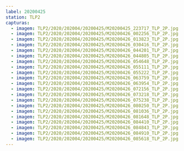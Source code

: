 ```yaml
---
label: 20200425
station: TLP2
capturas:
  - imagem: TLP2/2020/202004/20200425/M20200425_223717_TLP_2P.jpg
  - imagem: TLP2/2020/202004/20200425/M20200426_002256_TLP_2P.jpg
  - imagem: TLP2/2020/202004/20200425/M20200426_013823_TLP_2P.jpg
  - imagem: TLP2/2020/202004/20200425/M20200426_030416_TLP_2P.jpg
  - imagem: TLP2/2020/202004/20200425/M20200426_044201_TLP_2P.jpg
  - imagem: TLP2/2020/202004/20200425/M20200426_044805_TLP_2P.jpg
  - imagem: TLP2/2020/202004/20200425/M20200426_054648_TLP_2P.jpg
  - imagem: TLP2/2020/202004/20200425/M20200426_055111_TLP_2P.jpg
  - imagem: TLP2/2020/202004/20200425/M20200426_055222_TLP_2P.jpg
  - imagem: TLP2/2020/202004/20200425/M20200426_063759_TLP_2P.jpg
  - imagem: TLP2/2020/202004/20200425/M20200426_063954_TLP_2P.jpg
  - imagem: TLP2/2020/202004/20200425/M20200426_072156_TLP_2P.jpg
  - imagem: TLP2/2020/202004/20200425/M20200426_073218_TLP_2P.jpg
  - imagem: TLP2/2020/202004/20200425/M20200426_075238_TLP_2P.jpg
  - imagem: TLP2/2020/202004/20200425/M20200426_080250_TLP_2P.jpg
  - imagem: TLP2/2020/202004/20200425/M20200426_081036_TLP_2P.jpg
  - imagem: TLP2/2020/202004/20200425/M20200426_081648_TLP_2P.jpg
  - imagem: TLP2/2020/202004/20200425/M20200426_084410_TLP_2P.jpg
  - imagem: TLP2/2020/202004/20200425/M20200426_084843_TLP_2P.jpg
  - imagem: TLP2/2020/202004/20200425/M20200426_084910_TLP_2P.jpg
  - imagem: TLP2/2020/202004/20200425/M20200426_085618_TLP_2P.jpg
---
```

